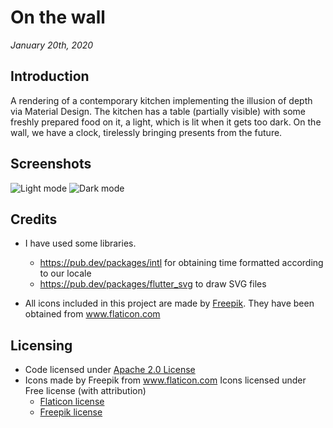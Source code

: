# On the wall
*January 20th, 2020*

## Introduction
A rendering of a contemporary kitchen implementing the illusion of depth via Material Design. The kitchen has a table (partially visible) with some freshly prepared food on it, a light, which is lit when it gets too dark. On the wall, we have a clock, tirelessly bringing presents from the future.

## Screenshots
![Light mode](https://lh3.googleusercontent.com/d/1cJXPOWosIC03lA5mrBVO0IiCHQuHyA3n=s1000?authuser=0) ![Dark mode](https://lh3.googleusercontent.com/d/1tt2BSSTVb-pDAXECmkOKgEgltjiAO77H=s1000?authuser=0)

## Credits
 - I have used some libraries.
    - https://pub.dev/packages/intl
      for obtaining time formatted according to our locale
    - https://pub.dev/packages/flutter_svg
      to draw SVG files
 
 - All icons included in this project are made by [Freepik](https://www.freepik.com/). They have been obtained from www.flaticon.com

## Licensing
* Code licensed under [Apache 2.0 License](http://www.apache.org/licenses/LICENSE-2.0.txt)
* Icons made by Freepik from www.flaticon.com
  Icons licensed under Free license (with attribution)
    - [Flaticon license](./analog_clock/flaticon_license.pdf)
    - [Freepik license](freepik_license.pdf)
